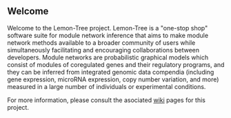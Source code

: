 ## Welcome ##

Welcome to the Lemon-Tree project. Lemon-Tree is a "one-stop shop" software suite for module network inference that aims to make module network methods available to a broader community of users while simultaneously
facilitating and encouraging collaborations between developers. Module networks are probabilistic graphical models which consist of modules of coregulated genes and their regulatory programs, and they can be inferred from integrated genomic data compendia (including gene expression, microRNA expression, copy number variation, and more) measured in a large number of individuals or experimental conditions.

For more information, please consult the asociated [wiki](https://github.com/eb00/lemon-tree/wiki) pages for this project.
